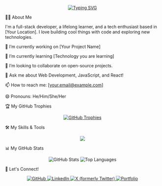 <!--
Hi Websites0! 👋

This is your new, interactive README.md file.
You can customize everything here. I've added comments to help you out.
Just replace the placeholder text with your own information.
The GitHub stats and trophies will update automatically with your activity!
-->

<div align="center">

<!-- Typing Animation -->

<a href="https://git.io/typing-svg">
<img src="https://www.google.com/search?q=https://readme-typing-svg.herokuapp.com%3Ffont%3DInter%26size%3D35%26pause%3D1000%26color%3D36BCF7%26center%3Dtrue%26vCenter%3Dtrue%26width%3D500%26lines%3DHi%2Bthere%252C%2BI%27m%2BWebsites0+👋;Welcome+to+my+GitHub+Profile!;I'm+a+passionate+developer;" alt="Typing SVG" />
</a>

</div>

🙋‍♂️ About Me
<p align="left">
I'm a full-stack developer, a lifelong learner, and a tech enthusiast based in [Your Location]. I love building cool things with code and exploring new technologies.






🔭 I’m currently working on [Your Project Name]

🌱 I’m currently learning [Technology you are learning]

👯 I’m looking to collaborate on open-source projects.

💬 Ask me about Web Development, JavaScript, and React!

📫 How to reach me: [your.email@example.com]

😄 Pronouns: He/Him/She/Her
</p>

🏆 My GitHub Trophies
<!--
This section uses github-profile-trophy to display your achievements.
It's a fun, "dynamic 3D model" like feature that updates based on your stats.
You can customize the theme and layout. Check out the docs: https://github.com/ryo-ma/github-profile-trophy
-->

<div align="center">
<a href="https://github.com/ryo-ma/github-profile-trophy">
<img src="https://www.google.com/search?q=https://github-profile-trophy.vercel.app/%3Fusername%3DWebsites0%26theme%3Ddracula%26column%3D7%26margin-w%3D15%26margin-h%3D15" alt="GitHub Trophies" />
</a>
</div>

🛠️ My Skills & Tools
<!-- Add or remove skills by finding icons here: https://devicon.dev/ -->

<p align="center">
<a href="https://skillicons.dev">
<img src="https://www.google.com/search?q=https://skillicons.dev/icons%3Fi%3Dhtml,css,js,ts,react,nextjs,tailwind,nodejs,express,mongodb,mysql,git,github,vscode,figma%26perline%3D8" />
</a>
</p>

📊 My GitHub Stats
<!--
These stats are generated dynamically by github-readme-stats.
The username is set to "Websites0". Make sure this is your GitHub username.
You can change the theme and customize it. Docs: https://github.com/anuraghazra/github-readme-stats
-->

<div align="center">
<img src="https://www.google.com/search?q=https://github-readme-stats.vercel.app/api%3Fusername%3DWebsites0%26show_icons%3Dtrue%26locale%3Den%26theme%3Dtokyonight%26hide_border%3Dtrue%26card_width%3D450" alt="GitHub Stats" />
<img src="https://www.google.com/search?q=https://github-readme-stats.vercel.app/api/top-langs%3Fusername%3DWebsites0%26layout%3Dcompact%26locale%3Den%26theme%3Dtokyonight%26hide_border%3Dtrue" alt="Top Languages" />
</div>

🤝 Let's Connect!
<!-- Replace the '#' with your actual social media links -->

<p align="center">
<a href="https://www.google.com/search?q=https://github.com/Websites0">
<img src="https://www.google.com/search?q=https://img.shields.io/badge/GitHub-181717%3Fstyle%3Dfor-the-badge%26logo%3Dgithub%26logoColor%3Dwhite" alt="GitHub"/>
</a>
<a href="#">
<img src="https://www.google.com/search?q=https://img.shields.io/badge/LinkedIn-0A66C2%3Fstyle%3Dfor-the-badge%26logo%3Dlinkedin%26logoColor%3Dwhite" alt="LinkedIn"/>
</a>
<a href="#">
<img src="https://www.google.com/search?q=https://img.shields.io/badge/X-000000%3Fstyle%3Dfor-the-badge%26logo%3Dx%26logoColor%3Dwhite" alt="X (formerly Twitter)"/>
</a>
<a href="#">
<img src="https://www.google.com/search?q=https://img.shields.io/badge/Portfolio-36BCF7%3Fstyle%3Dfor-the-badge%26logo%3Dreact%26logoColor%3Dwhite" alt="Portfolio"/>
</a>
</p>
